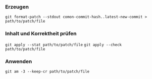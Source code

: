 ### Erzeugen
`git format-patch --stdout comon-commit-hash..latest-new-commit > path/to/patch/file`

### Inhalt und Korrektheit prüfen
`git apply --stat path/to/patch/file` 
`git apply --check path/to/patch/file`

### Anwenden
`git am -3 --keep-cr path/to/patch/file`

